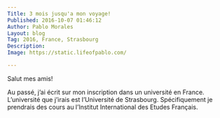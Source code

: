 ```yaml
---
Title: 3 mois jusqu'a mon voyage!
Published: 2016-10-07 01:46:12
Author: Pablo Morales
Layout: blog
Tag: 2016, France, Strasbourg
Description: 
Image: https://static.lifeofpablo.com/

---
```

Salut mes amis!

Au passé, j’ai écrit sur mon inscription dans un université en France. L’université que j’irais est l’Université de Strasbourg. Spécifiquement je prendrais des cours au l’Institut International des Etudes Français.
